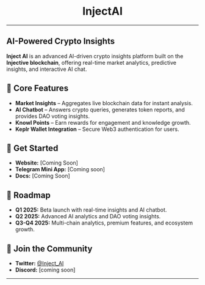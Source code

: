 <h1 align="center">  InjectAI </h1> 

---
## AI-Powered Crypto Insights  

**Inject AI** is an advanced AI-driven crypto insights platform built on the **Injective blockchain**, offering real-time market analytics, predictive insights, and interactive AI chat.  

## 🔹 Core Features  
- **Market Insights** – Aggregates live blockchain data for instant analysis.  
- **AI Chatbot** – Answers crypto queries, generates token reports, and provides DAO voting insights.  
- **Knowl Points** – Earn rewards for engagement and knowledge growth.  
- **Keplr Wallet Integration** – Secure Web3 authentication for users.  

## 🔗 Get Started  
- **Website:** [Coming Soon]  
- **Telegram Mini App:** [Coming soon] 
- **Docs:** [Coming Soon]  

## 📌 Roadmap  
- **Q1 2025:** Beta launch with real-time insights and AI chatbot.  
- **Q2 2025:** Advanced AI analytics and DAO voting insights.  
- **Q3-Q4 2025:** Multi-chain analytics, premium features, and ecosystem growth.  
  

## 📢 Join the Community  
- **Twitter:** [@Inject_AI](#)  
- **Discord:** [coming soon] 

---
